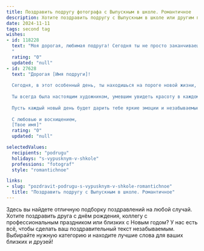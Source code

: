 ```yaml
---
title: Поздравить подругу фотографа с Выпускным в школе. Романтичное
description: Хотите поздравить подругу с Выпускным в школе или другим праздником? Наш ИИ создаст незабываемое поздравление, а вы обязательно выделитесь среди других.  
date: 2024-11-11
tags: second tag
wishes:
- id: 118228
  text: "Моя дорогая, любимая подруга! Сегодня ты не просто заканчиваешь школу, ты открываешь новую главу своей жизни, полную ярких красок и невероятных кадров, которые ты будешь мастерски запечатлевать своим объективом.  Пусть твой путь фотографа будет полон вдохновения,  любви и успеха, а каждый снимок расскажет свою неповторимую историю. С выпускным тебя!  Пусть эта ночь станет началом твоей прекрасной, незабываемой  сказки!
  "
  rating: "0"
  updated: "null"
- id: 27628
  text: "Дорогая [Имя подруги]!
  
  Сегодня, в этот особенный день, ты находишься на пороге новой жизни, готовая сделать свой первый шаг в мир мечт и возможностей. Выпускной – это не просто завершение школьного пути, это начало захватывающего путешествия, где каждый кадр будет запечатлен в сердце, как мгновение волшебства.
  
  Ты всегда была настоящим художником, умевшим увидеть красоту в каждом моменте. Вдохновения тебе, чтобы твоя камера запечатлела все яркие моменты жизни, а мастерство и креативность раскрыли перед тобой двери в удивительный мир фотографии.
  
  Пусть каждый новый день будет дарить тебе яркие эмоции и незабываемые впечатления. Желаю тебе смелости следовать своим мечтам и уверенности в том, что ты справишься с любыми вызовами на своем пути. Пусть твоя жизнь будет наполнена светом, радостью и бесконечными творческими идеями!
  
  С любовью и восхищением,
  [Твое имя]"
  rating: "0"
  updated: "null"

selectedValues:
  recipients: "podrugu"
  holidays: "s-vypusknym-v-shkole"
  professions: "fotograf"
  style: "romantichnoe"

links:
- slug: "pozdravit-podrugu-s-vypusknym-v-shkole-romantichnoe"
  title: "Поздравить подругу с Выпускным в школе. Романтичное"
---
```


Здесь вы найдете отличную подборку поздравлений на любой случай.
Хотите поздравить друга с днём рождения, коллегу с профессиональным праздником или близких с Новым годом? У нас есть всё, чтобы сделать ваш поздравительный текст незабываемым. Выбирайте нужную категорию и находите лучшие слова для ваших близких и друзей!

